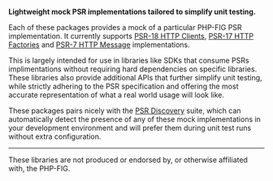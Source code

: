 **Lightweight mock PSR implementations tailored to simplify unit testing.**

Each of these packages provides a mock of a particular PHP-FIG PSR implementation. It currently supports [PSR-18 HTTP Clients](https://github.com/psr-mock/http-client-implementation), [PSR-17 HTTP Factories](https://github.com/psr-mock/http-factory-implementation) and [PSR-7 HTTP Message](https://github.com/psr-mock/http-message-implementation) implementations.

This is largely intended for use in libraries like SDKs that consume PSRs implimentations without requiring hard dependencies on specific libraries. These libraries also provide additional APIs that further simplify unit testing, while strictly adhering to the PSR specification and offering the most accurate representation of what a real world usage will look like.

These packages pairs nicely with the [PSR Discovery](https://github.com/psr-discovery) suite, which can automatically detect the presence of any of these mock implementations in your development environment and will prefer them during unit test runs without extra configuration.

---

These libraries are not produced or endorsed by, or otherwise affiliated with, the PHP-FIG.
